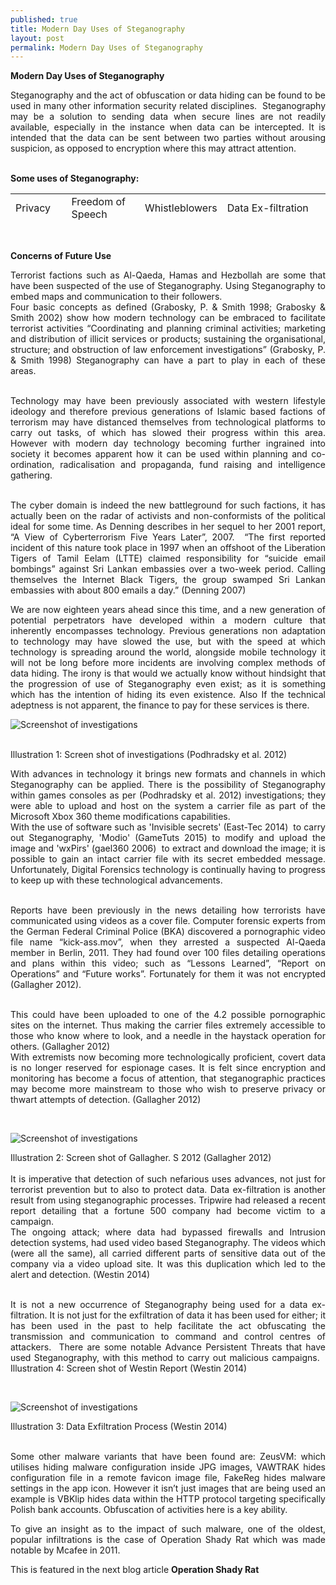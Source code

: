 ```yaml
---
published: true
title: Modern Day Uses of Steganography
layout: post
permalink: Modern Day Uses of Steganography
---
```

<div class ="blog-css">
<p style="text-align: justify;"><strong>Modern Day Uses of Steganography</strong></p>
<p style="text-align: justify;">Steganography and the act of obfuscation or data hiding can be found to be used in many other information security related disciplines.&nbsp; Steganography may be a solution to sending data when secure lines are not readily available, especially in the instance when data can be intercepted. It is intended that the data can be sent between two parties without arousing suspicion, as opposed to encryption where this may attract attention.&nbsp;&nbsp;&nbsp; &nbsp;</p>
<p style="text-align: justify;"><br /><strong>Some uses of Steganography:</strong> &nbsp;</p>
<table style="height: 44px;" width="786">
<tbody>
<tr>
<td>Privacy </td>
<td>Freedom of Speech </td>
<td>Whistleblowers</td>
<td>Data Ex-filtration </td>
</tr>
<tr>
<td>Illicit Material</td>
<td>Espionage </td>
<td>Espionage </td>
<td>Terrorist Communications</td>
</tr>
</tbody>
</table>
<p style="text-align: justify;">&nbsp;</p>
<p style="text-align: justify;"><strong>Concerns of Future Use</strong></p>
<p style="text-align: justify;">Terrorist factions such as Al-Qaeda, Hamas and Hezbollah are some that have been suspected of the use of Steganography. Using Steganography to embed maps and communication to their followers.&nbsp;&nbsp;&nbsp; <br />Four basic concepts as defined (Grabosky, P. &amp; Smith 1998; Grabosky &amp; Smith 2002) show how modern technology can be embraced to facilitate terrorist activities &ldquo;Coordinating and planning criminal activities; marketing and distribution of illicit services or products; sustaining the organisational, structure; and obstruction of law enforcement investigations&rdquo; (Grabosky, P. &amp; Smith 1998) Steganography can have a part to play in each of these areas. &nbsp;</p>
<p style="text-align: justify;"><br />Technology may have been previously associated with western lifestyle ideology and therefore previous generations of Islamic based factions of terrorism may have distanced themselves from technological platforms to carry out tasks, of which has slowed their progress within this area. However with modern day technology becoming further ingrained into society it becomes apparent how it can be used within planning and co-ordination, radicalisation and propaganda, fund raising and intelligence gathering. &nbsp;</p>
<p style="text-align: justify;"><br />The cyber domain is indeed the new battleground for such factions, it has actually been on the radar of activists and non-conformists of the political ideal for some time. As Denning describes in her sequel to her 2001 report, &ldquo;A View of Cyberterrorism Five Years Later&rdquo;, 2007.&nbsp; &ldquo;The first reported incident of this nature took place in 1997 when an offshoot of the Liberation Tigers of Tamil Eelam (LTTE) claimed responsibility for &ldquo;suicide email bombings&rdquo; against Sri Lankan embassies over a two-week period. Calling themselves the Internet Black Tigers, the group swamped Sri Lankan embassies with about 800 emails a day.&rdquo; (Denning 2007)</p>
<p style="text-align: justify;">We are now eighteen years ahead since this time, and a new generation of potential perpetrators have developed within a modern culture that inherently encompasses technology. Previous generations non adaptation to technology may have slowed the use, but with the speed at which technology is spreading around the world, alongside mobile technology it will not be long before more incidents are involving complex methods of data hiding. The irony is that would we actually know without hindsight that the progression of use of Steganography even exist; as it is something which has the intention of hiding its even existence. Also If the technical adeptness is not apparent, the finance to pay for these services is there. &nbsp;</p>
<p style="text-align: justify;"><img src="image.jpg" alt="Screenshot of investigations" /></p>
<p style="text-align: justify;"><br />Illustration 1: Screen shot of investigations (Podhradsky et al. 2012)&nbsp;&nbsp; &nbsp;</p>
<p style="text-align: justify;">With advances in technology it brings new formats and channels in which Steganography can be applied. There is the possibility of Steganography within games consoles as per (Podhradsky et al. 2012) investigations; they were able to upload and host on the system a carrier file as part of the Microsoft Xbox 360 theme modifications capabilities. <br />With the use of software such as 'Invisible secrets' (East-Tec 2014)&nbsp; to carry out Steganography, 'Modio' (GameTuts 2015) to modify and upload the image and 'wxPirs' (gael360 2006)&nbsp; to extract and download the image; it is possible to gain an intact carrier file with its secret embedded message. Unfortunately, Digital Forensics technology is continually having to progress to keep up with these technological advancements.&nbsp;&nbsp; &nbsp;</p>
<p style="text-align: justify;"><br />Reports have been previously in the news detailing how terrorists have communicated using videos as a cover file. Computer forensic experts from the German Federal Criminal Police (BKA) discovered a pornographic video file name &ldquo;kick-ass.mov&rdquo;, when they arrested a suspected Al-Qaeda member in Berlin, 2011. They had found over 100 files detailing operations and plans within this video; such as &ldquo;Lessons Learned&rdquo;, &ldquo;Report on Operations&rdquo; and &ldquo;Future works&rdquo;. Fortunately for them it was not encrypted (Gallagher 2012).</p>
<p style="text-align: justify;">&nbsp;<br />This could have been uploaded to one of the 4.2 possible pornographic sites on the internet. Thus making the carrier files extremely accessible to those who know where to look, and a needle in the haystack operation for others. (Gallagher 2012)&nbsp; &nbsp;<br />With extremists now becoming more technologically proficient, covert data is no longer reserved for espionage cases. It is felt since encryption and monitoring has become a focus of attention, that steganographic practices may become more mainstream to those who wish to preserve privacy or thwart attempts of detection. (Gallagher 2012)&nbsp; &nbsp;</p>
<p style="text-align: justify;">&nbsp;</p>
<p style="text-align: justify;"><img src="https://html-online.com/editor/image.jpg" alt="Screenshot of investigations" /></p>
<p style="text-align: justify;">Illustration 2: Screen shot of Gallagher. S 2012 (Gallagher 2012) &nbsp;<br />&nbsp;<br />It is imperative that detection of such nefarious uses advances, not just for terrorist prevention but to also to protect data. Data ex-filtration is another result from using steganographic processes. Tripwire had released a recent report detailing that a fortune 500 company had become victim to a campaign.&nbsp; <br />The ongoing attack; where data had bypassed firewalls and Intrusion detection systems, had used video based Steganography. The videos which (were all the same), all carried different parts of sensitive data out of the company via a video upload site. It was this duplication which led to the alert and detection. (Westin 2014)</p>
<p style="text-align: justify;"><br />It is not a new occurrence of Steganography being used for a data ex-filtration. It is not just for the exfiltration of data it has been used for either; it has been used in the past to help facilitate the act obfuscating the transmission and communication to command and control centres of attackers.&nbsp; There are some notable Advance Persistent Threats that have used Steganography, with this method to carry out malicious campaigns.&nbsp;&nbsp; Illustration 4: Screen shot of Westin Report (Westin 2014) &nbsp;</p>
<p style="text-align: justify;">&nbsp;</p>
<p style="text-align: justify;"><img src="https://html-online.com/editor/image.jpg" alt="Screenshot of investigations" /></p>
<p style="text-align: justify;">Illustration 3: Data Exfiltration Process (Westin 2014) &nbsp;</p>
<p style="text-align: justify;"><br />Some other malware variants that have been found are: ZeusVM: which utilises hiding malware configuration inside JPG images, VAWTRAK hides configuration file in a remote favicon image file, FakeReg hides malware settings in the app icon. However it isn&rsquo;t just images that are being used an example is VBKlip hides data within the HTTP protocol targeting specifically Polish bank accounts. Obfuscation of activities here is a key ability.</p>
<p style="text-align: justify;">To give an insight as to the impact of such malware, one of the oldest, popular infiltrations is the case of Operation Shady Rat which was made notable by Mcafee in 2011.</p>
<p style="text-align: justify;">This is featured in the next blog article <strong>Operation Shady Rat</strong></p>
</div>
